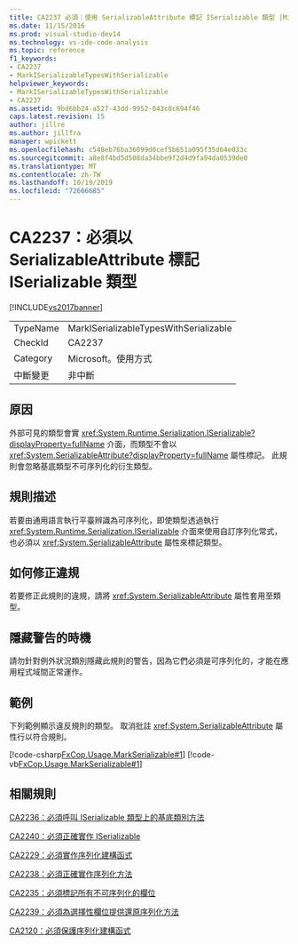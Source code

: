 ```yaml
---
title: CA2237 必須：使用 SerializableAttribute 標記 ISerializable 類型 |Microsoft Docs
ms.date: 11/15/2016
ms.prod: visual-studio-dev14
ms.technology: vs-ide-code-analysis
ms.topic: reference
f1_keywords:
- CA2237
- MarkISerializableTypesWithSerializable
helpviewer_keywords:
- MarkISerializableTypesWithSerializable
- CA2237
ms.assetid: 9bd6bb24-a527-43dd-9952-043c0c694f46
caps.latest.revision: 15
author: jillre
ms.author: jillfra
manager: wpickett
ms.openlocfilehash: c548eb76ba36099d0cef5b651a095f35d64e033c
ms.sourcegitcommit: a8e8f4bd5d508da34bbe9f2d4d9fa94da0539de0
ms.translationtype: MT
ms.contentlocale: zh-TW
ms.lasthandoff: 10/19/2019
ms.locfileid: "72666685"
---
```

# <a name="ca2237-mark-iserializable-types-with-serializableattribute"></a>CA2237：必須以 SerializableAttribute 標記 ISerializable 類型
[!INCLUDE[vs2017banner](../includes/vs2017banner.md)]

|||
|-|-|
|TypeName|MarkISerializableTypesWithSerializable|
|CheckId|CA2237|
|Category|Microsoft。使用方式|
|中斷變更|非中斷|

## <a name="cause"></a>原因
 外部可見的類型會實 <xref:System.Runtime.Serialization.ISerializable?displayProperty=fullName> 介面，而類型不會以 <xref:System.SerializableAttribute?displayProperty=fullName> 屬性標記。 此規則會忽略基底類型不可序列化的衍生類型。

## <a name="rule-description"></a>規則描述
 若要由通用語言執行平臺辨識為可序列化，即使類型透過執行 <xref:System.Runtime.Serialization.ISerializable> 介面來使用自訂序列化常式，也必須以 <xref:System.SerializableAttribute> 屬性來標記類型。

## <a name="how-to-fix-violations"></a>如何修正違規
 若要修正此規則的違規，請將 <xref:System.SerializableAttribute> 屬性套用至類型。

## <a name="when-to-suppress-warnings"></a>隱藏警告的時機
 請勿針對例外狀況類別隱藏此規則的警告，因為它們必須是可序列化的，才能在應用程式域間正常運作。

## <a name="example"></a>範例
 下列範例顯示違反規則的類型。 取消批註 <xref:System.SerializableAttribute> 屬性行以符合規則。

 [!code-csharp[FxCop.Usage.MarkSerializable#1](../snippets/csharp/VS_Snippets_CodeAnalysis/FxCop.Usage.MarkSerializable/cs/FxCop.Usage.MarkSerializable.cs#1)]
 [!code-vb[FxCop.Usage.MarkSerializable#1](../snippets/visualbasic/VS_Snippets_CodeAnalysis/FxCop.Usage.MarkSerializable/vb/FxCop.Usage.MarkSerializable.vb#1)]

## <a name="related-rules"></a>相關規則
 [CA2236：必須呼叫 ISerializable 類型上的基底類別方法](../code-quality/ca2236-call-base-class-methods-on-iserializable-types.md)

 [CA2240：必須正確實作 ISerializable](../code-quality/ca2240-implement-iserializable-correctly.md)

 [CA2229：必須實作序列化建構函式](../code-quality/ca2229-implement-serialization-constructors.md)

 [CA2238：必須正確實作序列化方法](../code-quality/ca2238-implement-serialization-methods-correctly.md)

 [CA2235：必須標記所有不可序列化的欄位](../code-quality/ca2235-mark-all-non-serializable-fields.md)

 [CA2239：必須為選擇性欄位提供還原序列化方法](../code-quality/ca2239-provide-deserialization-methods-for-optional-fields.md)

 [CA2120：必須保護序列化建構函式](../code-quality/ca2120-secure-serialization-constructors.md)
